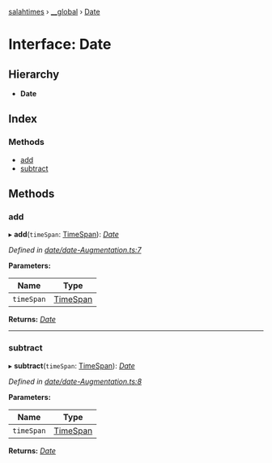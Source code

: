 [salahtimes](../README.md) › [__global](../modules/__global.md) › [Date](__global.date.md)

# Interface: Date

## Hierarchy

* **Date**

## Index

### Methods

* [add](__global.date.md#add)
* [subtract](__global.date.md#subtract)

## Methods

###  add

▸ **add**(`timeSpan`: [TimeSpan](timespan.md)): *[Date](__global.date.md)*

*Defined in [date/date-Augmentation.ts:7](https://github.com/doniseferi/salahtimes/blob/5c01234/src/date/date-Augmentation.ts#L7)*

**Parameters:**

Name | Type |
------ | ------ |
`timeSpan` | [TimeSpan](timespan.md) |

**Returns:** *[Date](__global.date.md)*

___

###  subtract

▸ **subtract**(`timeSpan`: [TimeSpan](timespan.md)): *[Date](__global.date.md)*

*Defined in [date/date-Augmentation.ts:8](https://github.com/doniseferi/salahtimes/blob/5c01234/src/date/date-Augmentation.ts#L8)*

**Parameters:**

Name | Type |
------ | ------ |
`timeSpan` | [TimeSpan](timespan.md) |

**Returns:** *[Date](__global.date.md)*
